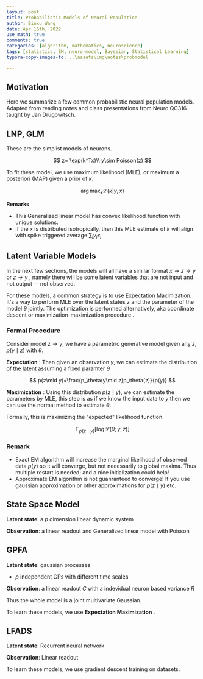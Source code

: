 ```yaml
---
layout: post
title: Probabilistic Models of Neural Population
author: Binxu Wang
date: Apr 16th, 2022
use_math: true
comments: true
categories: [algorithm, mathematics, neuroscience]
tags: [statistics, EM, neuro-model, Bayesian, Statistical Learning]
typora-copy-images-to: ..\assets\img\notes\probmodel

---
```


## Motivation

Here we summarize a few common probabilistic neural population models. Adapted from reading notes and class presentations from Neuro QC316 taught by Jan Drugowitsch. 



## LNP, GLM

These are the simplist models of neurons. 

$$
z= \exp(k^Tx)\\
y\sim Poisson(z)
$$

To fit these model, we use maximum likelihood (MLE), or maximum a posteriori (MAP) given a prior of $k$. 

$$
\arg\max_k\mathcal L(k|y,x)
$$

**Remarks**

* This Generalized linear model has convex likelihood function with unique solutions.
* If the $x$ is distributed isotropically, then this MLE estimate of $k$ will align with spike triggered average $\sum_i y_ix_i$ 



## Latent Variable Models

In the next few sections, the models will all have a similar format $x\to z\to y$ or $z\to y$ , namely there will be some latent variables that are not input and not output -- not observed. 

For these models, a common strategy is to use Expectation Maximization. It's a way to perform MLE over the latent states $z$ and the parameter of the model $\theta$ jointly. The optimization is performed alternatively, aka coordinate descent or maximization-maximization procedure . 

### Formal Procedure

Consider model $z\to y$, we have a parametric generative model given any $z$, $p(y\mid z)$ with $\theta$. 

**Expectation** : Then given an observation $y$, we can estimate the distribution of the latent assuming a fixed paramter $\theta$ 

$$
p(z\mid y)=\frac{p_\theta(y\mid z)p_\theta(z)}{p(y)}
$$

**Maximization** : Using this distribution $p(z\mid y)$, we can estimate the parameters by MLE, this step is as if we know the input data to $y$ then we can use the normal method to estimate $\theta$. 

Formally, this is maximizing the "expected" likelihood function. 

$$
\mathbb E_{p(z\mid y)} [\log\mathcal L(\theta;y,z)]
$$

### Remark

* Exact EM algorithm will increase the marginal likelihood of observed data $p(y)$ so it will converge, but not necessarily to global maxima. Thus multiple restart is needed; and a nice initialization could help! 
* Approximate EM algorithm is not guanranteed to converge! If you use gaussian approximation or other approximations for $p(z\mid y)$ etc. 



<!--## HMM-->

<!--**Latent state**: Markov chain-->

<!--**Observation**: Linear readout--> 





## State Space Model 

**Latent state**: a $p$ dimension linear dynamic system 

**Observation**: a linear readout and Generalized linear model with Poisson 





## GPFA

**Latent state**: gaussian processes 

* $p$ independent GPs with different time scales

**Observation**: a linear readout $C$ with a indevidual neuron based variance $R$



Thus the whole model is a joint multivariate Gaussian. 

To learn these models, we use **Expectation Maximization** . 





## LFADS

**Latent state**: Recurrent neural network

**Observation**: Linear readout 



To learn these models, we use gradient descent training on datasets. 
